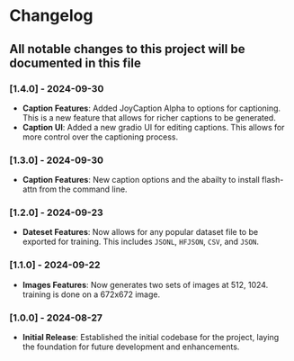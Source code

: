 # Changelog

## All notable changes to this project will be documented in this file

### [1.4.0] - 2024-09-30

- **Caption Features**: Added JoyCaption Alpha to options for captioning. This is a new feature that allows for richer captions to be generated.
- **Caption UI**: Added a new gradio UI for editing captions. This allows for more control over the captioning process.

### [1.3.0] - 2024-09-30

- **Caption Features**: New caption options and the abailty to install flash-attn from the command line.

### [1.2.0] - 2024-09-23

- **Dateset Features**: Now allows for any popular dataset file to be exported for training. This includes `JSONL`, `HFJSON`, `CSV`, and `JSON`.

### [1.1.0] - 2024-09-22

- **Images Features**: Now generates two sets of images at 512, 1024. training is done on a 672x672 image.

### [1.0.0] - 2024-08-27

- **Initial Release**: Established the initial codebase for the project, laying the foundation for future development and enhancements.
